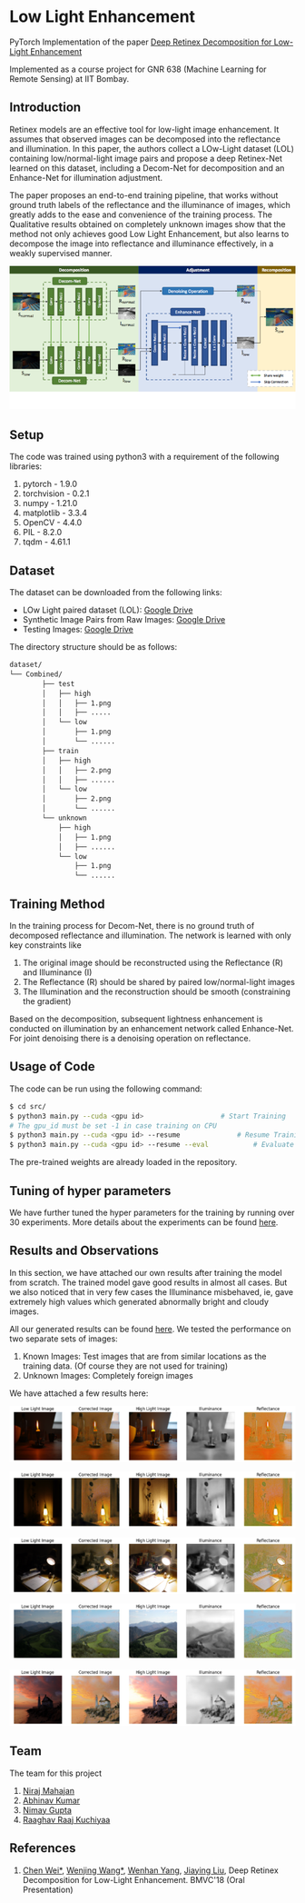 # Low Light Enhancement

PyTorch Implementation of the paper [Deep Retinex Decomposition for Low-Light Enhancement](https://arxiv.org/abs/1808.04560)

Implemented as a course project for GNR 638 (Machine Learning for Remote Sensing) at IIT Bombay.

## Introduction

Retinex models are an effective tool for low-light image enhancement. It assumes that observed images can be decomposed into the reflectance and illumination. In this paper, the authors collect a LOw-Light dataset (LOL) containing low/normal-light image pairs and propose a deep Retinex-Net learned on this dataset, including a Decom-Net for decomposition and an Enhance-Net for illumination adjustment. 

The paper proposes an end-to-end training pipeline, that works without ground truth labels of the reflectance and the illuminance of images, which greatly adds to the ease and convenience of the training process. The Qualitative results obtained on completely unknown images show that the method not only achieves good Low Light Enhancement, but also learns to decompose the image into reflectance and illuminance effectively, in a weakly supervised manner.

![](https://github.com/nirajmahajan/Low-Light-Enhancement-Using-Deep-Retinex-Decomposition/blob/master/images/architecture.png)

## Setup

The code was trained using python3 with a requirement of the following libraries:

1. pytorch - 1.9.0
2. torchvision  - 0.2.1
3. numpy - 1.21.0
4. matplotlib - 3.3.4
5. OpenCV - 4.4.0
6. PIL - 8.2.0
7. tqdm - 4.61.1

## Dataset

The dataset can be downloaded from the following links:

- LOw Light paired dataset (LOL): [Google Drive](https://drive.google.com/open?id=157bjO1_cFuSd0HWDUuAmcHRJDVyWpOxB)
- Synthetic Image Pairs from Raw Images: [Google Drive](https://drive.google.com/open?id=1G6fi9Kiu7CDnW2Sh7UQ5ikvScRv8Q14F)
- Testing Images: [Google Drive](https://drive.google.com/open?id=1OvHuzPBZRBMDWV5AKI-TtIxPCYY8EW70)

The directory structure should be as follows:

```bash
dataset/
└── Combined/
        ├── test
        │   ├── high
        │   │   ├── 1.png
        │   │   ├── .....
        │   └── low
        │       ├── 1.png
        │       └── ......
        ├── train
        │   ├── high
        │   │   ├── 2.png
        │   │   ├── ......
        │   └── low
        │       ├── 2.png
        │       └── ......
        └── unknown
            ├── high
            │   ├── 1.png
            │   ├── ......
            └── low
                ├── 1.png
                └── ......

```



## Training Method

In the training process for Decom-Net, there is no ground truth of decomposed reflectance and illumination. The network is learned with only key constraints like

1. The original image should be reconstructed using the Reflectance (R) and Illuminance (I)
2. The Reflectance (R) should be shared by paired low/normal-light images
3. The Illumination and the reconstruction should be smooth (constraining the gradient)

Based on the decomposition, subsequent lightness enhancement is conducted on illumination by an enhancement network called Enhance-Net. For joint denoising there is a denoising operation on reflectance.

## Usage of Code

The code can be run using the following command:

```bash
$ cd src/
$ python3 main.py --cuda <gpu id>					# Start Training
# The gpu_id must be set -1 in case training on CPU
$ python3 main.py --cuda <gpu id> --resume 				# Resume Training
$ python3 main.py --cuda <gpu id> --resume --eval 			# Evaluate the model
```

The pre-trained weights are already loaded in the repository.

## Tuning of hyper parameters

We have further tuned the hyper parameters for the training by running over 30 experiments. More details about the experiments can be found [here](https://github.com/nirajmahajan/Low-Light-Enhancement-Using-Deep-Retinex-Decomposition/tree/master/experiments).

## Results and Observations

In this section, we have attached our own results after training the model from scratch. The trained model gave good results in almost all cases. But we also noticed that in very few cases the Illuminance misbehaved, ie, gave extremely high values which generated abnormally bright and cloudy images.

All our generated results can be found [here](https://github.com/nirajmahajan/Low-Light-Enhancement-Using-Deep-Retinex-Decomposition/tree/master/results). We tested the performance on two separate sets of images:

1. Known Images: Test images that are from similar locations as the training data. (Of course they are not used for training)
2. Unknown Images: Completely foreign images

We have attached a few results here:

![](https://github.com/nirajmahajan/Low-Light-Enhancement-Using-Deep-Retinex-Decomposition/blob/master/results/unknown/28.png)

![](https://github.com/nirajmahajan/Low-Light-Enhancement-Using-Deep-Retinex-Decomposition/blob/master/results/unknown/35.png)

![](https://github.com/nirajmahajan/Low-Light-Enhancement-Using-Deep-Retinex-Decomposition/blob/master/results/unknown/45.png)

![](https://github.com/nirajmahajan/Low-Light-Enhancement-Using-Deep-Retinex-Decomposition/blob/master/results/unknown/48.png)

![](https://github.com/nirajmahajan/Low-Light-Enhancement-Using-Deep-Retinex-Decomposition/blob/master/results/unknown/49.png)

## Team

The team for this project

1. [Niraj Mahajan](https://www.cse.iitb.ac.in/~nirajm)
2. [Abhinav Kumar](https://cse.iitb.ac.in/~abhinavkumar)
3. [Nimay Gupta](https://www.cse.iitb.ac.in/~nimay)
4. [Raaghav Raaj Kuchiyaa](https://www.cse.iitb.ac.in/~raaghav)



## References

1. [Chen Wei*](https://weichen582.github.io/), [Wenjing Wang*](https://daooshee.github.io/website/), [Wenhan Yang](https://flyywh.github.io/), [Jiaying Liu](http://www.icst.pku.edu.cn/struct/people/liujiaying.html), Deep Retinex Decomposition for Low-Light Enhancement. BMVC'18 (Oral Presentation)
